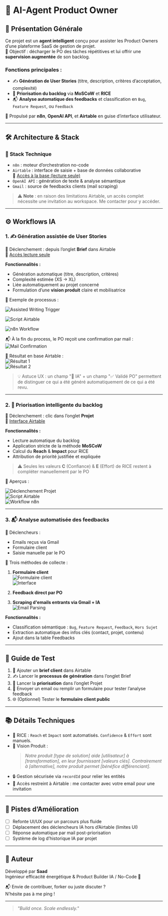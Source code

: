 # 🤖 AI-Agent Product Owner

## 🧭 Présentation Générale

Ce projet est un **agent intelligent** conçu pour assister les Product Owners d’une plateforme SaaS de gestion de projet.  
🎯 Objectif : décharger le PO des tâches répétitives et lui offrir une **supervision augmentée** de son backlog.

### Fonctions principales :
- ✍️ **Génération de User Stories** (titre, description, critères d’acceptation, complexité)
- 🚦 **Priorisation du backlog** via **MoSCoW** et **RICE**
- 📬 **Analyse automatique des feedbacks** et classification en `Bug`, `Feature Request`, ou `Feedback`

🧠 Propulsé par **n8n**, **OpenAI API**, et **Airtable** en guise d’interface utilisateur.

---

## 🛠️ Architecture & Stack

### 🧩 Stack Technique

- `n8n` : moteur d’orchestration no-code
- `Airtable` : interface de saisie + base de données collaborative  
  🔗 [Accès à la base (lecture seule)](https://airtable.com/appdbdWixyLMElhAH/shrX1YU7wWhg9DkuJ)
- `OpenAI API` : génération de texte & analyse sémantique
- `Gmail` : source de feedbacks clients (mail scraping)

> ⚠️ **Note** : en raison des limitations Airtable, un accès complet nécessite une invitation au workspace. Me contacter pour y accéder.

---

## ⚙️ Workflows IA

### 1. ✍️ Génération assistée de User Stories

📍 Déclenchement : depuis l’onglet **Brief** dans Airtable  
📌 [Accès lecture seule](https://airtable.com/appdbdWixyLMElhAH/shr61nuyOpT0LW8ZC?Bm7FO=recC7u336r20vEihL)

**Fonctionnalités :**
- Génération automatique (titre, description, critères)
- Complexité estimée (XS → XL)
- Liée automatiquement au projet concerné
- Formulation d’une **vision produit** claire et mobilisatrice

📸 Exemple de processus :

![Assisted Writing Trigger](https://github.com/user-attachments/assets/fd6a2fe1-d05b-4008-bf6e-9d75818330ce)

![Script Airtable](https://github.com/user-attachments/assets/4f085b61-994a-4968-804e-c2c53bdc1340)

![n8n Workflow](https://github.com/user-attachments/assets/75fa5f9f-c864-49ff-ad5c-37e658506ac0)

📬 À la fin du process, le PO reçoit une confirmation par mail :  
![Mail Confirmation](https://github.com/user-attachments/assets/6522dc03-4008-4202-b76b-cb618d3aef0d)

🧾 Résultat en base Airtable :  
![Résultat 1](https://github.com/user-attachments/assets/c3ab484f-f372-4e3b-9554-4d5027464b3e)  
![Résultat 2](https://github.com/user-attachments/assets/7b9f9659-1aa6-4ec5-93f0-fbb9bbcf85ad)

> 💡 Astuce UX : un champ "🧠 IA" + un champ "✅ Validé PO" permettent de distinguer ce qui a été généré automatiquement de ce qui a été revu.

---

### 2. 🚦 Priorisation intelligente du backlog

📍 Déclenchement : clic dans l’onglet **Projet**  
📌 [Interface Airtable](https://airtable.com/appdbdWixyLMElhAH/shrruPyt9kQdQP9rm)

**Fonctionnalités :**
- Lecture automatique du backlog
- Application stricte de la méthode **MoSCoW**
- Calcul du **Reach** & **Impact** pour RICE  
- Attribution de priorité justifiée et expliquée

> ⚠️ Seules les valeurs **C** (Confiance) & **E** (Effort) de RICE restent à compléter manuellement par le PO

📸 Aperçus :

![Déclenchement Projet](https://github.com/user-attachments/assets/fa9f90ae-773a-456f-bbe2-0565b75145ab)  
![Script Airtable](https://github.com/user-attachments/assets/3ba90254-8f43-498f-a358-8ca8610d4deb)  
![Workflow n8n](https://github.com/user-attachments/assets/801aa64f-9906-46e0-a507-6f3d3106b8a0)

---

### 3. 📬 Analyse automatisée des feedbacks

📍 Déclencheurs :
- Emails reçus via Gmail
- Formulaire client
- Saisie manuelle par le PO

📌 Trois méthodes de collecte :
1. **Formulaire client**  
   ![Formulaire client](https://github.com/user-attachments/assets/15172bb9-c7e5-4da8-8327-6311052db3a9)  
   ![Interface](https://github.com/user-attachments/assets/75447c5a-53b3-4501-a75b-c82f29ea2abb)

2. **Feedback direct par PO**

3. **Scraping d'emails entrants via Gmail + IA**  
   ![Email Parsing](https://github.com/user-attachments/assets/215949c4-ea52-46ff-a454-91ba213f36e8)

**Fonctionnalités :**
- Classification sémantique : `Bug`, `Feature Request`, `Feedback`, `Hors Sujet`
- Extraction automatique des infos clés (contact, projet, contenu)
- Ajout dans la table Feedbacks

---

## 🧪 Guide de Test

1. 🧾 Ajouter un **brief client** dans Airtable  
2. ✍️ Lancer le **processus de génération** dans l’onglet Brief  
3. 🚦 Lancer la **priorisation** dans l’onglet Projet  
4. 📩 Envoyer un email ou remplir un formulaire pour tester l’analyse feedback  
5. 🌐 (Optionnel) Tester le **formulaire client public**

---

## 📚 Détails Techniques

- 🔢 RICE : `Reach` et `Impact` sont automatisés. `Confidence` & `Effort` sont manuels.
- 🧭 Vision Produit :  
  > *Notre produit [type de solution] aide [utilisateur] à [transformation], en leur fournissant [valeurs clés]. Contrairement à [alternative], notre produit permet [bénéfice différenciant].*
- 🔒 Gestion sécurisée via `recordId` pour relier les entités
- 🔐 Accès restreint à Airtable : me contacter avec votre email pour une invitation

---

## 🧠 Pistes d’Amélioration

- [ ] Refonte UI/UX pour un parcours plus fluide
- [ ] Déplacement des déclencheurs IA hors d’Airtable (limites UI)
- [ ] Réponse automatique par mail post-priorisation
- [ ] Système de log d’historique IA par projet

---

## 👤 Auteur

Développé par **Saad**  
Ingénieur efficacité énergétique & Product Builder IA / No-Code 🚀

📬 Envie de contribuer, forker ou juste discuter ?  
N’hésite pas à me ping !

---

> *"Build once. Scale endlessly."*

